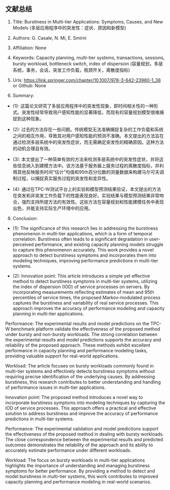 ## 文献总结




1. Title: Burstiness in Multi-tier Applications: Symptoms, Causes, and New Models (多层应用程序中的突发性：症状、原因和新模型)

2. Authors: G. Casale, N. Mi, E. Smirni

3. Affiliation: None

4. Keywords: Capacity planning, multi-tier systems, transactions, sessions, bursty workload, bottleneck switch, index of dispersion (容量规划，多层系统，事务，会话，突发工作负载，瓶颈开关，离散度指标)

5. Urls: https://link.springer.com/chapter/10.1007/978-3-642-23960-1_38 or Github: None

6. Summary:

- (1): 这篇论文研究了多层应用程序中的突发性现象，即时间相关性的一种形式。突发性经常导致用户感知性能的显著降低，而现有的容量规划模型很难捕捉到这种现象。

- (2): 过去的方法存在一些问题。传统模型无法准确捕捉复杂的工作负载和系统之间的相互作用，导致其对用户感知性能的预测不准确。本文提出的方法旨在通过检测多层系统中的突发性症状，而无需确定突发性的精确原因。这种方法的动机合理且有效。

- (3): 本文提出了一种简单有效的方法来检测多层系统中的突发性症状，并将这些信息纳入到建模方法中。该方法基于服务器上服务过程的离散度指标，并利用其他反映服务时间“估计”均值和95th百分位数的测量数据来构建马尔可夫调制过程，以捕捉真实服务过程的突发性和变异性。

- (4): 通过在TPC-W测试平台上的实验和模型预测结果验证，本文提出的方法在突发和非突发工作负载下的性能表现良好。实验结果与模型预测结果非常吻合，强烈支持所提方法的有效性。这些方法在容量规划和性能建模任务中表现出色，并能支持实际生产环境中的应用。





8. Conclusion:

- (1): The significance of this research lies in addressing the burstiness phenomenon in multi-tier applications, which is a form of temporal correlation. Burstiness often leads to a significant degradation in user-perceived performance, and existing capacity planning models struggle to capture this phenomenon accurately. This work provides a novel approach to detect burstiness symptoms and incorporates them into modeling techniques, improving performance predictions in multi-tier systems.

- (2): Innovation point: This article introduces a simple yet effective method to detect burstiness symptoms in multi-tier systems, utilizing the index of dispersion (IOD) of service processes on servers. By incorporating measurements reflecting estimates of mean and 95th percentiles of service times, the proposed Markov-modulated process captures the burstiness and variability of real service processes. This approach improves the accuracy of performance modeling and capacity planning in multi-tier applications.

Performance: The experimental results and model predictions on the TPC-W benchmark platform validate the effectiveness of the proposed method under bursty and non-bursty workloads. The strong correlation between the experimental results and model predictions supports the accuracy and reliability of the proposed approach. These methods exhibit excellent performance in capacity planning and performance modeling tasks, providing valuable support for real-world applications.

Workload: The article focuses on bursty workloads commonly found in multi-tier systems and effectively detects burstiness symptoms without requiring precise identification of the underlying causes. By addressing burstiness, this research contributes to better understanding and handling of performance issues in multi-tier applications.

Innovation point: The proposed method introduces a novel way to incorporate burstiness symptoms into modeling techniques by capturing the IOD of service processes. This approach offers a practical and effective solution to address burstiness and improve the accuracy of performance predictions in multi-tier systems.

Performance: The experimental validation and model predictions support the effectiveness of the proposed method in dealing with bursty workloads. The close correspondence between the experimental results and predicted outcomes demonstrates the reliability of the approach and its ability to accurately estimate performance under different workloads.

Workload: The focus on bursty workloads in multi-tier applications highlights the importance of understanding and managing burstiness symptoms for better performance. By providing a method to detect and model burstiness in multi-tier systems, this work contributes to improved capacity planning and performance modeling in real-world scenarios.




